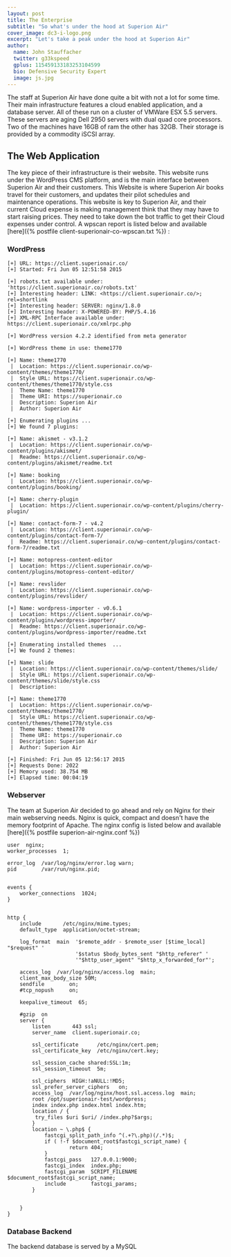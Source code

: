 ```yaml
---
layout: post
title: The Enterprise
subtitle: "So what's under the hood at Superion Air"
cover_image: dc3-i-logo.png
excerpt: "Let's take a peak under the hood at Superion Air"
author:
  name: John Stauffacher
  twitter: g33kspeed
  gplus: 115459133183253104599
  bio: Defensive Security Expert
  image: js.jpg
---
```

<span class="firstLetter">T</span>he staff at Superion Air have done quite a bit with not a lot for some time. Their main infrastructure features a cloud enabled application, and a database server. All of these run on a cluster of VMWare ESX 5.5 servers. These servers are aging Dell 2950 servers with dual quad core processors. Two of the machines have 16GB of ram the other has 32GB. Their storage is provided by a commodity iSCSI array.

## The Web Application
<span class="firstLetter">T</span>he key piece of their infrastructure is their website. This website runs under the WordPress CMS platform, and is the main interface between Superion Air and their customers. This Website is where Superion Air books travel for their customers, and updates their pilot schedules and maintenance operations. This website is key to Superion Air, and their current Cloud expense is making management think that they may have to start raising prices. They need to take down the bot traffic to get their Cloud expenses under control. A wpscan report is listed below and available [here]({% postfile client-superionair-co-wpscan.txt %}) :

### WordPress

    [+] URL: https://client.superionair.co/
    [+] Started: Fri Jun 05 12:51:58 2015

    [+] robots.txt available under: 'https://client.superionair.co/robots.txt'
    [+] Interesting header: LINK: <https://client.superionair.co/>; rel=shortlink
    [+] Interesting header: SERVER: nginx/1.8.0
    [+] Interesting header: X-POWERED-BY: PHP/5.4.16
    [+] XML-RPC Interface available under: https://client.superionair.co/xmlrpc.php

    [+] WordPress version 4.2.2 identified from meta generator

    [+] WordPress theme in use: theme1770

    [+] Name: theme1770
     |  Location: https://client.superionair.co/wp-content/themes/theme1770/
     |  Style URL: https://client.superionair.co/wp-content/themes/theme1770/style.css
     |  Theme Name: theme1770
     |  Theme URI: https://superionair.co
     |  Description: Superion Air
     |  Author: Superion Air

    [+] Enumerating plugins ...
    [+] We found 7 plugins:

    [+] Name: akismet - v3.1.2
     |  Location: https://client.superionair.co/wp-content/plugins/akismet/
     |  Readme: https://client.superionair.co/wp-content/plugins/akismet/readme.txt

    [+] Name: booking
     |  Location: https://client.superionair.co/wp-content/plugins/booking/

    [+] Name: cherry-plugin
     |  Location: https://client.superionair.co/wp-content/plugins/cherry-plugin/

    [+] Name: contact-form-7 - v4.2
     |  Location: https://client.superionair.co/wp-content/plugins/contact-form-7/
     |  Readme: https://client.superionair.co/wp-content/plugins/contact-form-7/readme.txt

    [+] Name: motopress-content-editor
     |  Location: https://client.superionair.co/wp-content/plugins/motopress-content-editor/

    [+] Name: revslider
     |  Location: https://client.superionair.co/wp-content/plugins/revslider/

    [+] Name: wordpress-importer - v0.6.1
     |  Location: https://client.superionair.co/wp-content/plugins/wordpress-importer/
     |  Readme: https://client.superionair.co/wp-content/plugins/wordpress-importer/readme.txt

    [+] Enumerating installed themes  ...
    [+] We found 2 themes:

    [+] Name: slide
     |  Location: https://client.superionair.co/wp-content/themes/slide/
     |  Style URL: https://client.superionair.co/wp-content/themes/slide/style.css
     |  Description: 

    [+] Name: theme1770
     |  Location: https://client.superionair.co/wp-content/themes/theme1770/
     |  Style URL: https://client.superionair.co/wp-content/themes/theme1770/style.css
     |  Theme Name: theme1770
     |  Theme URI: https://superionair.co
     |  Description: Superion Air
     |  Author: Superion Air

    [+] Finished: Fri Jun 05 12:56:17 2015
    [+] Requests Done: 2022
    [+] Memory used: 38.754 MB
    [+] Elapsed time: 00:04:19

### Webserver 
The team at Superion Air decided to go ahead and rely on Nginx for their main webserving needs. Nginx is quick, compact and doesn't have the memory footprint of Apache. The nginx config is listed below and available [here]({% postfile superion-air-nginx.conf %}) 

    user  nginx;
    worker_processes  1;

    error_log  /var/log/nginx/error.log warn;
    pid        /var/run/nginx.pid;


    events {
        worker_connections  1024;
    }


    http {
        include       /etc/nginx/mime.types;
        default_type  application/octet-stream;

        log_format  main  '$remote_addr - $remote_user [$time_local] "$request" '
                          '$status $body_bytes_sent "$http_referer" '
                          '"$http_user_agent" "$http_x_forwarded_for"';

        access_log  /var/log/nginx/access.log  main;
        client_max_body_size 50M;
        sendfile        on;
        #tcp_nopush     on;

        keepalive_timeout  65;

        #gzip  on
        server {
            listen       443 ssl;
            server_name  client.superionair.co;

            ssl_certificate      /etc/nginx/cert.pem;
            ssl_certificate_key  /etc/nginx/cert.key;

            ssl_session_cache shared:SSL:1m;
            ssl_session_timeout  5m;

            ssl_ciphers  HIGH:!aNULL:!MD5;
            ssl_prefer_server_ciphers   on;
            access_log  /var/log/nginx/host.ssl.access.log  main;
            root /opt/superionair-test/wordpress;
            index index.php index.html index.htm;
            location / {
             try_files $uri $uri/ /index.php?$args;
            }
            location ~ \.php$ {
                fastcgi_split_path_info ^(.+?\.php)(/.*)$;
                if ( !-f $document_root$fastcgi_script_name) {
                        return 404;
                }
                fastcgi_pass   127.0.0.1:9000;
                fastcgi_index  index.php;
                fastcgi_param  SCRIPT_FILENAME $document_root$fastcgi_script_name;
                include        fastcgi_params;
            }

        
        }
    }




### Database Backend
The backend database is served by a MySQL 

